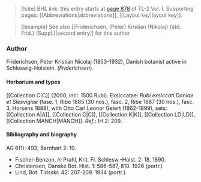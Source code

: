 > [!cite] BHL link: this entry starts at [page 878](https://www.biodiversitylibrary.org/item/103414#page/926/mode/1up) of TL-2 Vol. I.
> Supporting pages: [[Abbreviations|abbreviations]], [[Layout key|layout key]].

> [!example] See also [[Friderichsen, (Peter) Kristian (Nikolaj) {std. Frid.} (Suppl.)|second entry]] for this author

### Author

Friderichsen, Peter Kristian Nicolaj (1853-1932), Danish botanist active in Schleswig-Holstein. (*Friderichsen*).

#### Herbarium and types

[[Collection C|C]] (2000, incl. 1500 Rubi). Exsiccatae: *Rubi exsiccati Daniae et Slesvigiae* (fase. 1, Ribe 1885 (30 nos.), fasc. 2, Ribe 1887 (30 nos.), fasc. 3, Horsens 1888), with Otto Carl Leonor Gelert (1862-1899), sets: [[Collection A|A]], [[Collection C|C]], [[Collection K|K]], [[Collection LD|LD]], [[Collection MANCH|MANCH]].
*Ref*.: IH 2: 209.

#### Bibliography and biography

AG 6(1): 493; Barnhart 2: 10.
- Fischer-Benzon, *in* Prahl, Krit. Fl. Schlesw.-Holst. 2: 18. 1890.
- Christensen, Danske Bot. Hist. 1: 586-587, 810. 1926 (portr.)
- Lind, Bot. Tidsskr. 42: 207-209. 1934 (portr.)

